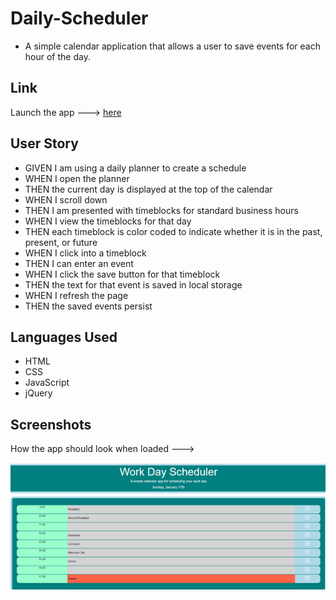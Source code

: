 # Daily-Scheduler
- A simple calendar application that allows a user to save events for each hour of the day.

## Link
Launch the app ---> [here](https://robbie-bridgwater.github.io/Homework_week6/)

## User Story
- GIVEN I am using a daily planner to create a schedule
- WHEN I open the planner
- THEN the current day is displayed at the top of the calendar
- WHEN I scroll down
- THEN I am presented with timeblocks for standard business hours
- WHEN I view the timeblocks for that day
- THEN each timeblock is color coded to indicate whether it is in the past, present, or future
- WHEN I click into a timeblock
- THEN I can enter an event
- WHEN I click the save button for that timeblock
- THEN the text for that event is saved in local storage
- WHEN I refresh the page
- THEN the saved events persist

## Languages Used
- HTML 
- CSS 
- JavaScript 
- jQuery

## Screenshots
How the app should look when loaded --->

![image](assets/dailyScheduler.png)
